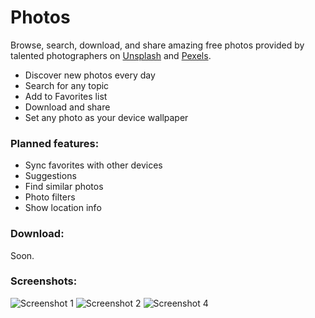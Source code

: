 
# Photos 
Browse, search, download, and share amazing free photos provided by talented photographers on [Unsplash](https://unsplash.com) and [Pexels](https://www.pexels.com).

- Discover new photos every day 
- Search for any topic
- Add to Favorites list
- Download and share
- Set any photo as your device wallpaper

### Planned features:
- Sync favorites with other devices
- Suggestions
- Find similar photos
- Photo filters
- Show location info

### Download:
Soon.

### Screenshots:
![Screenshot 1](../assets/img1.png?raw=true)
![Screenshot 2](../assets/img2.png?raw=true)
![Screenshot 4](../assets/img4.png?raw=true)
